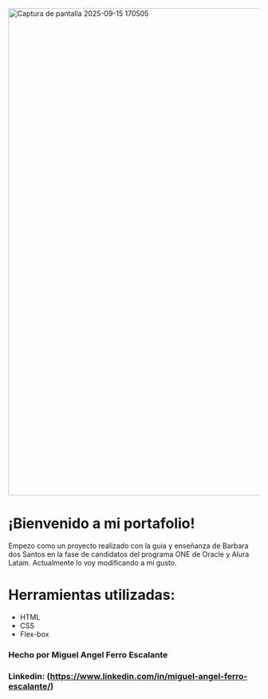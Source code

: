 <img width="1808" height="976" alt="Captura de pantalla 2025-09-15 170505" src="https://github.com/user-attachments/assets/e5c3d27a-d48e-4db1-902b-c04138320b0b" />


<h1>¡Bienvenido a mi portafolio!</h1> 
Empezo como un proyecto realizado con la guia y enseñanza de Barbara dos Santos en la fase de candidatos del programa ONE de Oracle y Alura Latam.
Actualmente lo voy modificando a mi gusto.

# Herramientas utilizadas: 
- HTML
- CSS
- Flex-box

### Hecho por Miguel Angel Ferro Escalante
### Linkedin: (https://www.linkedin.com/in/miguel-angel-ferro-escalante/)
